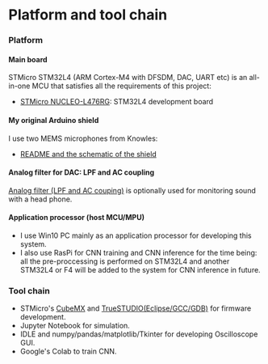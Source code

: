 # Platform and tool chain

### Platform

#### Main board

STMicro STM32L4 (ARM Cortex-M4 with DFSDM, DAC, UART etc) is an all-in-one MCU that satisfies all the requirements of this project:
- [STMicro NUCLEO-L476RG](https://www.st.com/en/evaluation-tools/nucleo-l476rg.html): STM32L4 development board

#### My original Arduino shield

I use two MEMS microphones from Knowles:
- [README and the schematic of the shield](./kicad)

#### Analog filter for DAC: LPF and AC coupling

[Analog filter (LPF and AC couping)](https://github.com/araobp/stm32-mcu/tree/master/analog_filter) is optionally used for monitoring sound with a head phone.

#### Application processor (host MCU/MPU)

- I use Win10 PC mainly as an application processor for developing this system. 
- I also use RasPi for CNN training and CNN inference for the time being: all the pre-proccessing is performed on STM32L4 and another STM32L4 or F4 will be added to the system for CNN inference in future.

### Tool chain

- STMicro's [CubeMX](https://www.st.com/en/development-tools/stm32cubemx.html) and [TrueSTUDIO(Eclipse/GCC/GDB)](https://atollic.com/truestudio/) for firmware development.
- Jupyter Notebook for simulation.
- IDLE and numpy/pandas/matplotlib/Tkinter for developing Oscilloscope GUI.
- Google's Colab to train CNN.

